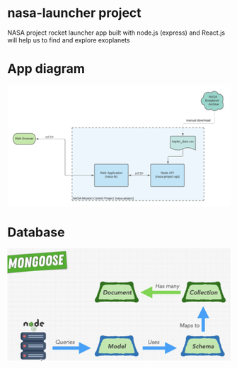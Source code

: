 # nasa-launcher project
NASA project rocket launcher app built with node.js (express) and React.js will help us to find and explore exoplanets

# App diagram

![app diagram](docs/diagram.png)

# Database

![database](docs/db.jpeg)